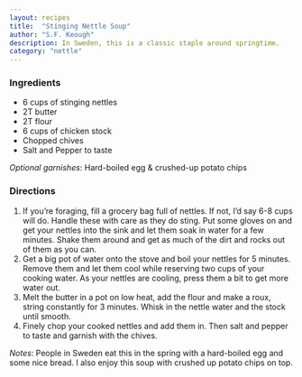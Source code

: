 ```yaml
---
layout: recipes
title:  "Stinging Nettle Soup"
author: "S.F. Keough"
description: In Sweden, this is a classic staple around springtime.  
category: "nettle"
---
```

### Ingredients
- 6 cups of stinging nettles
- 2T butter
- 2T flour
- 6 cups of chicken stock
- Chopped chives
- Salt and Pepper to taste

_Optional garnishes_: Hard-boiled egg & crushed-up potato chips

### Directions
1. If you’re foraging, fill a grocery bag full of nettles. If not, I’d say 6-8 cups will do. Handle these with care as they do sting. Put some gloves on and get your nettles into the sink and let them soak in water for a few minutes. Shake them around and get as much of the dirt and rocks out of them as you can. 
2. Get a big pot of water onto the stove and boil your nettles for 5 minutes. Remove them and let them cool while reserving two cups of your cooking water. As your nettles are cooling, press them a bit to get more water out.
3. Melt the butter in a pot on low heat, add the flour and make a roux, string constantly for 3 minutes. Whisk in the nettle water and the stock until smooth. 
4. Finely chop your cooked nettles and add them in. Then salt and pepper to taste and garnish with the chives. 

_Notes_: People in Sweden eat this in the spring with a hard-boiled egg and some nice bread. I also enjoy this soup with crushed up potato chips on top.